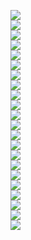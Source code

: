 <img src="https://raw.githubusercontent.com/zmrbak/PcWeChatHooK/master/%E5%90%8C%E5%AD%A6%E8%AF%84%E4%BB%B7/0IIFF6X%24FZH%5B0QYI6QH971S.png"><br/>
<img src="https://raw.githubusercontent.com/zmrbak/PcWeChatHooK/master/%E5%90%8C%E5%AD%A6%E8%AF%84%E4%BB%B7/0L%7DOHPX%60%7DHU%7BKO4O0_T_FK9.png"><br/>
<img src="https://raw.githubusercontent.com/zmrbak/PcWeChatHooK/master/%E5%90%8C%E5%AD%A6%E8%AF%84%E4%BB%B7/1B16873AA1B0877C668BFCA454C96238.jpg"><br/>
<img src="https://raw.githubusercontent.com/zmrbak/PcWeChatHooK/master/%E5%90%8C%E5%AD%A6%E8%AF%84%E4%BB%B7/2%7BSC2SXQBV%5DV9M7L5Z6%7DZ2R.png"><br/>
<img src="https://raw.githubusercontent.com/zmrbak/PcWeChatHooK/master/%E5%90%8C%E5%AD%A6%E8%AF%84%E4%BB%B7/7194EAF00F355A9D16BAADE762CAC806.jpg"><br/>
<img src="https://raw.githubusercontent.com/zmrbak/PcWeChatHooK/master/%E5%90%8C%E5%AD%A6%E8%AF%84%E4%BB%B7/7E86861C0502DD9BA50117AA305A0AD4.jpg"><br/>
<img src="https://raw.githubusercontent.com/zmrbak/PcWeChatHooK/master/%E5%90%8C%E5%AD%A6%E8%AF%84%E4%BB%B7/7_GMT%5D%5DBDERNQ57%5BOKCB%24ZU.png"><br/>
<img src="https://raw.githubusercontent.com/zmrbak/PcWeChatHooK/master/%E5%90%8C%E5%AD%A6%E8%AF%84%E4%BB%B7/85EB625232CE31E7842979C840EDDA6F.jpg"><br/>
<img src="https://raw.githubusercontent.com/zmrbak/PcWeChatHooK/master/%E5%90%8C%E5%AD%A6%E8%AF%84%E4%BB%B7/D396F1B77F40DC23456A78EAE75D86D6.jpg"><br/>
<img src="https://raw.githubusercontent.com/zmrbak/PcWeChatHooK/master/%E5%90%8C%E5%AD%A6%E8%AF%84%E4%BB%B7/HD3E%25WIMFI%7DH0(Z1O%5BMIVI5.png"><br/>
<img src="https://raw.githubusercontent.com/zmrbak/PcWeChatHooK/master/%E5%90%8C%E5%AD%A6%E8%AF%84%E4%BB%B7/KG8%7B6)P%25X0%24QTG1VM%24V5)EU.png"><br/>
<img src="https://raw.githubusercontent.com/zmrbak/PcWeChatHooK/master/%E5%90%8C%E5%AD%A6%E8%AF%84%E4%BB%B7/MWHVK%5D)4P%60KJTHX1T%25H%40U00.png"><br/>
<img src="https://raw.githubusercontent.com/zmrbak/PcWeChatHooK/master/%E5%90%8C%E5%AD%A6%E8%AF%84%E4%BB%B7/Screenshot_2019-04-16-07-21-36.png"><br/>
<img src="https://raw.githubusercontent.com/zmrbak/PcWeChatHooK/master/%E5%90%8C%E5%AD%A6%E8%AF%84%E4%BB%B7/Screenshot_2019-04-16-07-25-41.png"><br/>
<img src="https://raw.githubusercontent.com/zmrbak/PcWeChatHooK/master/%E5%90%8C%E5%AD%A6%E8%AF%84%E4%BB%B7/Screenshot_2019-04-16-07-26-33.png"><br/>
<img src="https://raw.githubusercontent.com/zmrbak/PcWeChatHooK/master/%E5%90%8C%E5%AD%A6%E8%AF%84%E4%BB%B7/Screenshot_2019-04-16-07-31-02.png"><br/>
<img src="https://raw.githubusercontent.com/zmrbak/PcWeChatHooK/master/%E5%90%8C%E5%AD%A6%E8%AF%84%E4%BB%B7/Screenshot_2019-04-16-07-34-27.png"><br/>
<img src="https://raw.githubusercontent.com/zmrbak/PcWeChatHooK/master/%E5%90%8C%E5%AD%A6%E8%AF%84%E4%BB%B7/Screenshot_2019-04-16-07-35-50.png"><br/>
<img src="https://raw.githubusercontent.com/zmrbak/PcWeChatHooK/master/%E5%90%8C%E5%AD%A6%E8%AF%84%E4%BB%B7/Screenshot_2019-04-16-07-42-03.png"><br/>
<img src="https://raw.githubusercontent.com/zmrbak/PcWeChatHooK/master/%E5%90%8C%E5%AD%A6%E8%AF%84%E4%BB%B7/W5KYZI3%60NDU3CF_MEZ3A2TQ.png"><br/>
<img src="https://raw.githubusercontent.com/zmrbak/PcWeChatHooK/master/%E5%90%8C%E5%AD%A6%E8%AF%84%E4%BB%B7/Z5%40XEW%25%7E824%60O25%7BCA5%60UL5.png"><br/>
<img src="https://raw.githubusercontent.com/zmrbak/PcWeChatHooK/master/%E5%90%8C%E5%AD%A6%E8%AF%84%E4%BB%B7/%60(TK%60BAXPNTB%60LRI%5BP%7D)2I5.png"><br/>
